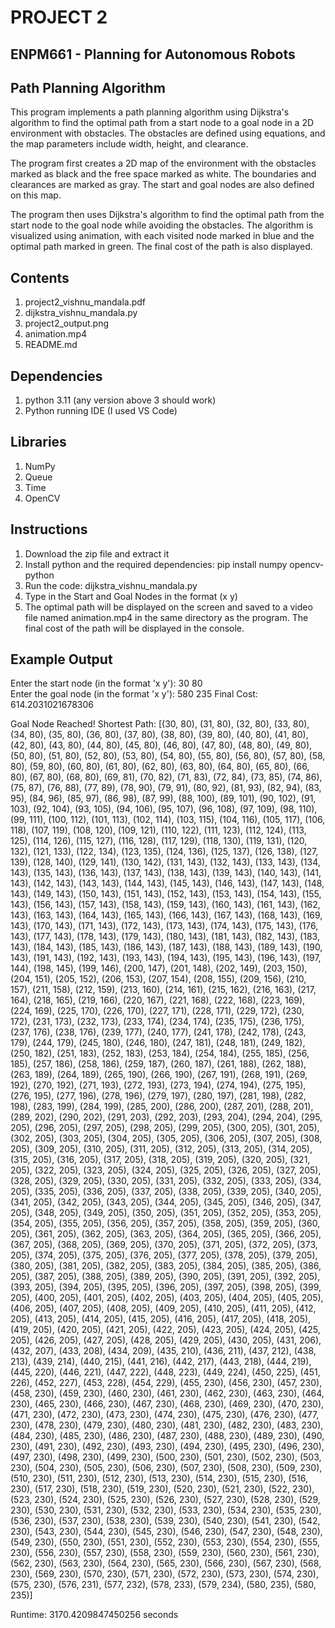 # PROJECT 2

## ENPM661 - Planning for Autonomous Robots

## Path Planning Algorithm
This program implements a path planning algorithm using Dijkstra's algorithm to find the optimal path from a start node to a goal node in a 2D environment with obstacles. The obstacles are defined using equations, and the map parameters include width, height, and clearance.

The program first creates a 2D map of the environment with the obstacles marked as black and the free space marked as white. The boundaries and clearances are marked as gray. The start and goal nodes are also defined on this map.

The program then uses Dijkstra's algorithm to find the optimal path from the start node to the goal node while avoiding the obstacles. The algorithm is visualized using animation, with each visited node marked in blue and the optimal path marked in green. The final cost of the path is also displayed.
## Contents
1. project2_vishnu_mandala.pdf
2. dijkstra_vishnu_mandala.py
3. project2_output.png
4. animation.mp4
5. README.md

## Dependencies

1. python 3.11 (any version above 3 should work)
2. Python running IDE (I used VS Code)

## Libraries

1. NumPy
2. Queue
3. Time
4. OpenCV

## Instructions
1. Download the zip file and extract it
2. Install python and the required dependencies: pip install numpy opencv-python
3. Run the code: dijkstra_vishnu_mandala.py
4. Type in the Start and Goal Nodes in the format (x y)
5. The optimal path will be displayed on the screen and saved to a video file named animation.mp4 in the same directory as the program. The final cost of the path will be displayed in the console.

## Example Output

Enter the start node (in the format 'x y'): 30 80   
Enter the goal node (in the format 'x y'): 580 235
Final Cost:  614.2031021678306

Goal Node Reached!
Shortest Path: [(30, 80), (31, 80), (32, 80), (33, 80), (34, 80), (35, 80), (36, 80), (37, 80), (38, 80), (39, 80), (40, 80), (41, 80), (42, 80), (43, 80), (44, 80), (45, 80), (46, 80), (47, 80), (48, 80), (49, 80), (50, 80), (51, 80), (52, 80), (53, 80), (54, 80), (55, 80), (56, 80), (57, 80), (58, 80), (59, 80), (60, 80), (61, 80), (62, 80), (63, 80), (64, 80), (65, 80), (66, 80), (67, 80), (68, 80), (69, 81), (70, 82), (71, 83), (72, 84), (73, 85), (74, 86), (75, 87), (76, 88), (77, 89), (78, 90), (79, 91), (80, 92), (81, 93), (82, 94), (83, 95), (84, 96), (85, 97), (86, 98), (87, 99), (88, 100), (89, 101), (90, 102), (91, 103), (92, 104), (93, 105), (94, 106), (95, 107), (96, 108), (97, 109), (98, 110), (99, 111), (100, 112), (101, 113), (102, 114), (103, 115), (104, 116), (105, 117), (106, 118), (107, 119), (108, 120), (109, 121), (110, 122), (111, 123), (112, 124), (113, 125), (114, 126), (115, 127), (116, 128), (117, 129), (118, 130), (119, 131), (120, 132), (121, 133), (122, 134), (123, 135), (124, 136), (125, 137), (126, 138), (127, 139), (128, 140), (129, 141), (130, 142), (131, 143), (132, 143), (133, 143), (134, 143), (135, 143), (136, 143), (137, 143), (138, 143), (139, 143), (140, 143), (141, 143), (142, 143), (143, 143), (144, 143), (145, 143), (146, 143), (147, 143), (148, 143), (149, 143), (150, 143), (151, 143), (152, 143), (153, 143), (154, 143), (155, 143), (156, 143), (157, 143), (158, 143), (159, 143), (160, 143), (161, 143), (162, 143), (163, 143), (164, 143), (165, 143), (166, 143), (167, 143), (168, 143), (169, 143), (170, 143), (171, 143), (172, 143), (173, 143), (174, 143), (175, 143), (176, 143), (177, 143), (178, 143), (179, 143), (180, 143), (181, 143), (182, 143), (183, 143), (184, 143), (185, 143), (186, 143), (187, 143), (188, 143), (189, 143), (190, 143), (191, 143), (192, 143), (193, 143), (194, 143), (195, 143), (196, 143), (197, 144), (198, 145), (199, 146), (200, 147), (201, 148), (202, 149), (203, 150), (204, 151), (205, 152), (206, 153), (207, 154), (208, 155), (209, 156), (210, 157), (211, 158), (212, 159), (213, 160), (214, 161), (215, 162), (216, 163), (217, 164), (218, 165), (219, 166), (220, 167), (221, 168), (222, 168), (223, 169), (224, 169), (225, 170), (226, 170), (227, 171), (228, 171), (229, 172), (230, 172), (231, 173), (232, 173), (233, 174), (234, 174), (235, 175), (236, 175), (237, 176), (238, 176), (239, 177), (240, 177), (241, 178), (242, 178), (243, 179), (244, 179), (245, 180), (246, 180), (247, 181), (248, 181), (249, 182), (250, 182), (251, 183), (252, 183), (253, 184), (254, 184), (255, 185), (256, 185), (257, 186), (258, 186), (259, 187), (260, 187), (261, 188), (262, 188), (263, 189), (264, 189), (265, 190), (266, 190), (267, 191), (268, 191), (269, 192), (270, 192), (271, 193), (272, 193), (273, 194), (274, 194), (275, 195), (276, 195), (277, 196), (278, 196), (279, 197), (280, 197), (281, 198), (282, 198), (283, 199), (284, 199), (285, 200), (286, 200), (287, 201), (288, 201), (289, 202), (290, 202), (291, 203), (292, 203), (293, 204), (294, 204), (295, 205), (296, 205), (297, 205), (298, 205), (299, 205), (300, 205), (301, 205), (302, 205), (303, 205), (304, 205), (305, 205), (306, 205), (307, 205), (308, 205), (309, 205), (310, 205), (311, 205), (312, 205), (313, 205), (314, 205), (315, 205), (316, 205), (317, 205), (318, 205), (319, 205), (320, 205), (321, 205), (322, 205), (323, 205), (324, 205), (325, 205), (326, 205), (327, 205), (328, 205), (329, 205), (330, 205), (331, 205), (332, 205), (333, 205), (334, 205), (335, 205), (336, 205), (337, 205), (338, 205), (339, 205), (340, 205), (341, 205), (342, 205), (343, 205), (344, 205), (345, 205), (346, 205), (347, 205), (348, 205), (349, 205), (350, 205), (351, 205), (352, 205), (353, 205), (354, 205), (355, 205), (356, 205), (357, 205), (358, 205), (359, 205), (360, 205), (361, 205), (362, 205), (363, 205), (364, 205), (365, 205), (366, 205), (367, 205), (368, 205), (369, 205), (370, 205), (371, 205), (372, 205), (373, 205), (374, 205), (375, 205), (376, 205), (377, 205), (378, 205), (379, 205), (380, 205), (381, 205), (382, 205), (383, 205), (384, 205), (385, 205), (386, 205), (387, 205), (388, 205), (389, 205), (390, 205), (391, 205), (392, 205), (393, 205), (394, 205), (395, 205), (396, 205), (397, 205), (398, 205), (399, 205), (400, 205), (401, 205), (402, 205), (403, 205), (404, 205), (405, 205), (406, 205), (407, 205), (408, 205), (409, 205), (410, 205), (411, 205), (412, 205), (413, 205), (414, 205), (415, 205), (416, 205), (417, 205), (418, 205), (419, 205), (420, 205), (421, 205), (422, 205), (423, 205), (424, 205), (425, 205), (426, 205), (427, 205), (428, 205), (429, 205), (430, 205), (431, 206), (432, 207), (433, 208), (434, 209), (435, 210), (436, 211), (437, 212), (438, 213), (439, 214), (440, 215), (441, 216), (442, 217), (443, 218), (444, 219), (445, 220), (446, 221), (447, 222), (448, 223), (449, 224), (450, 225), (451, 226), (452, 227), (453, 228), (454, 229), (455, 230), (456, 230), (457, 230), (458, 230), (459, 230), (460, 230), (461, 230), (462, 230), (463, 230), (464, 230), (465, 230), (466, 230), (467, 230), (468, 230), (469, 230), (470, 230), (471, 230), (472, 230), (473, 230), (474, 230), (475, 230), (476, 230), (477, 230), (478, 230), (479, 230), (480, 230), (481, 230), (482, 230), (483, 230), (484, 230), (485, 230), (486, 230), (487, 230), (488, 230), (489, 230), (490, 230), (491, 230), (492, 230), (493, 230), (494, 230), (495, 230), (496, 230), (497, 230), (498, 230), (499, 230), (500, 230), (501, 230), (502, 230), (503, 230), (504, 230), (505, 230), (506, 230), (507, 230), (508, 230), (509, 230), (510, 230), (511, 230), (512, 230), (513, 230), (514, 230), (515, 230), (516, 230), (517, 230), (518, 230), (519, 230), (520, 230), (521, 230), (522, 230), (523, 230), (524, 230), (525, 230), (526, 230), (527, 230), (528, 230), (529, 230), (530, 230), (531, 230), (532, 230), (533, 230), (534, 230), (535, 230), (536, 230), (537, 230), (538, 230), (539, 230), (540, 230), (541, 230), (542, 230), (543, 230), (544, 230), (545, 230), (546, 230), (547, 230), (548, 230), (549, 230), (550, 230), (551, 230), (552, 230), (553, 230), (554, 230), (555, 230), (556, 230), (557, 230), (558, 230), (559, 230), (560, 230), (561, 230), (562, 230), (563, 230), (564, 230), (565, 230), (566, 230), (567, 230), (568, 230), (569, 230), (570, 230), (571, 230), (572, 230), (573, 230), (574, 230), (575, 230), (576, 231), (577, 232), (578, 233), (579, 234), (580, 235), (580, 235)]

Runtime: 3170.4209847450256 seconds
